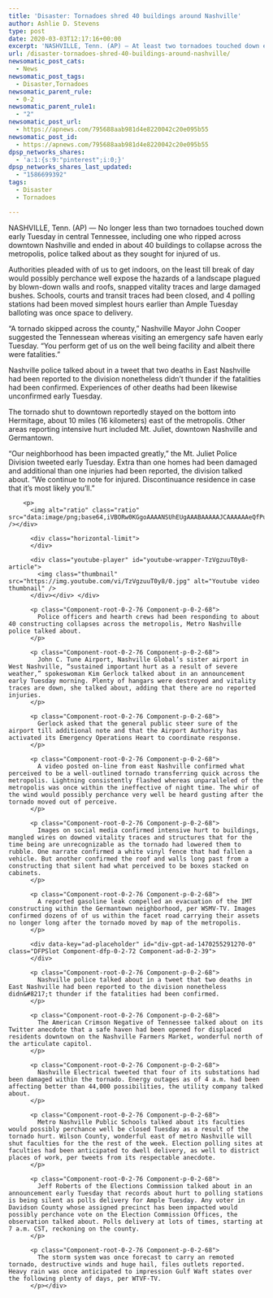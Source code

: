 ```yaml
---
title: 'Disaster: Tornadoes shred 40 buildings around Nashville'
author: Ashlie D. Stevens
type: post
date: 2020-03-03T12:17:16+00:00
excerpt: 'NASHVILLE, Tenn. (AP) — At least two tornadoes touched down early Tuesday in central Tennessee, including one that ripped across downtown Nashville and caused about 40 buildings to collapse around the city, police said as they searched for injured people. Authorities pleaded with people to stay indoors, at least until daybreak could reveal the dangers&hellip;'
url: /disaster-tornadoes-shred-40-buildings-around-nashville/
newsomatic_post_cats:
  - News
newsomatic_post_tags:
  - Disaster,Tornadoes
newsomatic_parent_rule:
  - 0-2
newsomatic_parent_rule1:
  - "2"
newsomatic_post_url:
  - https://apnews.com/795688aab981d4e8220042c20e095b55
newsomatic_post_id:
  - https://apnews.com/795688aab981d4e8220042c20e095b55
dpsp_networks_shares:
  - 'a:1:{s:9:"pinterest";i:0;}'
dpsp_networks_shares_last_updated:
  - "1586699392"
tags:
  - Disaster
  - Tornadoes

---
```

<div class="Article" data-key="article">
  <p class="Component-root-0-2-76 Component-p-0-2-68">
    NASHVILLE, Tenn. (AP) — No longer less than two tornadoes touched down early Tuesday in central Tennessee, including one who ripped across downtown Nashville and ended in about 40 buildings to collapse across the metropolis, police talked about as they sought for injured of us.
  </p>
  
  <p class="Component-root-0-2-76 Component-p-0-2-68">
    Authorities pleaded with of us to get indoors, on the least till break of day would possibly perchance well expose the hazards of a landscape plagued by blown-down walls and roofs, snapped vitality traces and large damaged bushes. Schools, courts and transit traces had been closed, and 4 polling stations had been moved simplest hours earlier than Ample Tuesday balloting was once space to delivery.
  </p>
  
  <p class="Component-root-0-2-76 Component-p-0-2-68">
    “A tornado skipped across the county,” Nashville Mayor John Cooper suggested the Tennessean whereas visiting an emergency safe haven early Tuesday. “You perform get of us on the well being facility and albeit there were fatalities.”
  </p>
  
  <p class="Component-root-0-2-76 Component-p-0-2-68">
    Nashville police talked about in a tweet that two deaths in East Nashville had been reported to the division nonetheless didn&#8217;t thunder if the fatalities had been confirmed. Experiences of other deaths had been likewise unconfirmed early Tuesday.
  </p>
  
  <p class="Component-root-0-2-76 Component-p-0-2-68">
    The tornado shut to downtown reportedly stayed on the bottom into Hermitage, about 10 miles (16 kilometers) east of the metropolis. Other areas reporting intensive hurt included Mt. Juliet, downtown Nashville and Germantown.
  </p>
  
  <p class="Component-root-0-2-76 Component-p-0-2-68">
    “Our neighborhood has been impacted greatly,” the Mt. Juliet Police Division tweeted early Tuesday. Extra than one homes had been damaged and additional than one injuries had been reported, the division talked about. ”We continue to note for injured. Discontinuance residence in case that it&#8217;s most likely you&#8217;ll.”
  </p>
  
  <div data-key="media-placeholder">
    <div class="YoutubeEmbed youtubeEmbed">
      <div class="vertical-wrapper">
        <div class="vertical-limit">
        </div>
        
        <p>
          <img alt="ratio" class="ratio" src="data:image/png;base64,iVBORw0KGgoAAAANSUhEUgAAABAAAAAJCAAAAAAeQfPuAAAAC0lEQVQYGWMYrAAAAJkAAWzZLOIAAAAASUVORK5CIIA=" /></div> 
          
          <div class="horizontal-limit">
          </div>
          
          <div class="youtube-player" id="youtube-wrapper-TzVgzuuT0y8-article">
            <img class="thumbnail" src="https://img.youtube.com/vi/TzVgzuuT0y8/0.jpg" alt="Youtube video thumbnail" />
          </div></div> </div> 
          
          <p class="Component-root-0-2-76 Component-p-0-2-68">
            Police officers and hearth crews had been responding to about 40 constructing collapses across the metropolis, Metro Nashville police talked about.
          </p>
          
          <p class="Component-root-0-2-76 Component-p-0-2-68">
            John C. Tune Airport, Nashville Global’s sister airport in West Nashville, “sustained important hurt as a result of severe weather,” spokeswoman Kim Gerlock talked about in an announcement early Tuesday morning. Plenty of hangars were destroyed and vitality traces are down, she talked about, adding that there are no reported injuries.
          </p>
          
          <p class="Component-root-0-2-76 Component-p-0-2-68">
            Gerlock asked that the general public steer sure of the airport till additional note and that the Airport Authority has activated its Emergency Operations Heart to coordinate response.
          </p>
          
          <p class="Component-root-0-2-76 Component-p-0-2-68">
            A video posted on-line from east Nashville confirmed what perceived to be a well-outlined tornado transferring quick across the metropolis. Lightning consistently flashed whereas unparalleled of the metropolis was once within the ineffective of night time. The whir of the wind would possibly perchance very well be heard gusting after the tornado moved out of perceive.
          </p>
          
          <p class="Component-root-0-2-76 Component-p-0-2-68">
            Images on social media confirmed intensive hurt to buildings, mangled wires on downed vitality traces and structures that for the time being are unrecognizable as the tornado had lowered them to rubble. One narrate confirmed a white vinyl fence that had fallen a vehicle. But another confirmed the roof and walls long past from a constructing that silent had what perceived to be boxes stacked on cabinets.
          </p>
          
          <p class="Component-root-0-2-76 Component-p-0-2-68">
            A reported gasoline leak compelled an evacuation of the IMT constructing within the Germantown neighborhood, per WSMV-TV. Images confirmed dozens of of us within the facet road carrying their assets no longer long after the tornado moved by map of the metropolis.
          </p>
          
          <div data-key="ad-placeholder" id="div-gpt-ad-1470255291270-0" class="DFPSlot Component-dfp-0-2-72 Component-ad-0-2-39">
          </div>
          
          <p class="Component-root-0-2-76 Component-p-0-2-68">
            Nashville police talked about in a tweet that two deaths in East Nashville had been reported to the division nonetheless didn&#8217;t thunder if the fatalities had been confirmed.
          </p>
          
          <p class="Component-root-0-2-76 Component-p-0-2-68">
            The American Crimson Negative of Tennessee talked about on its Twitter anecdote that a safe haven had been opened for displaced residents downtown on the Nashville Farmers Market, wonderful north of the articulate capitol.
          </p>
          
          <p class="Component-root-0-2-76 Component-p-0-2-68">
            Nashville Electrical tweeted that four of its substations had been damaged within the tornado. Energy outages as of 4 a.m. had been affecting better than 44,000 possibilities, the utility company talked about.
          </p>
          
          <p class="Component-root-0-2-76 Component-p-0-2-68">
            Metro Nashville Public Schools talked about its faculties would possibly perchance well be closed Tuesday as a result of the tornado hurt. Wilson County, wonderful east of metro Nashville will shut faculties for the the rest of the week. Election polling sites at faculties had been anticipated to dwell delivery, as well to district places of work, per tweets from its respectable anecdote.
          </p>
          
          <p class="Component-root-0-2-76 Component-p-0-2-68">
            Jeff Roberts of the Elections Commission talked about in an announcement early Tuesday that records about hurt to polling stations is being silent as polls delivery for Ample Tuesday. Any voter in Davidson County whose assigned precinct has been impacted would possibly perchance vote on the Election Commission Offices, the observation talked about. Polls delivery at lots of times, starting at 7 a.m. CST, reckoning on the county.
          </p>
          
          <p class="Component-root-0-2-76 Component-p-0-2-68">
            The storm system was once forecast to carry an remoted tornado, destructive winds and huge hail, files outlets reported. Heavy rain was once anticipated to impression Gulf Waft states over the following plenty of days, per WTVF-TV.
          </p></div>